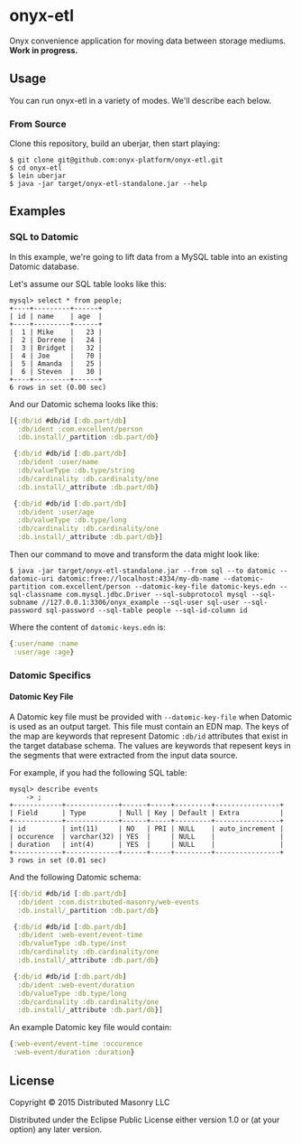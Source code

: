 # onyx-etl

Onyx convenience application for moving data between storage mediums. **Work in progress.**

## Usage

You can run onyx-etl in a variety of modes. We'll describe each below.

### From Source

Clone this repository, build an uberjar, then start playing:

```text
$ git clone git@github.com:onyx-platform/onyx-etl.git
$ cd onyx-etl
$ lein uberjar
$ java -jar target/onyx-etl-standalone.jar --help
```

## Examples

### SQL to Datomic

In this example, we're going to lift data from a MySQL table into an existing Datomic database.

Let's assume our SQL table looks like this:

```text
mysql> select * from people;
+----+---------+------+
| id | name    | age  |
+----+---------+------+
|  1 | Mike    |   23 |
|  2 | Dorrene |   24 |
|  3 | Bridget |   32 |
|  4 | Joe     |   70 |
|  5 | Amanda  |   25 |
|  6 | Steven  |   30 |
+----+---------+------+
6 rows in set (0.00 sec)
```

And our Datomic schema looks like this:

```clojure
[{:db/id #db/id [:db.part/db]
  :db/ident :com.excellent/person
  :db.install/_partition :db.part/db}

 {:db/id #db/id [:db.part/db]
  :db/ident :user/name
  :db/valueType :db.type/string
  :db/cardinality :db.cardinality/one
  :db.install/_attribute :db.part/db}

 {:db/id #db/id [:db.part/db]
  :db/ident :user/age
  :db/valueType :db.type/long
  :db/cardinality :db.cardinality/one
  :db.install/_attribute :db.part/db}]
```

Then our command to move and transform the data might look like:

```text
$ java -jar target/onyx-etl-standalone.jar --from sql --to datomic --datomic-uri datomic:free://localhost:4334/my-db-name --datomic-partition com.excellent/person --datomic-key-file datomic-keys.edn --sql-classname com.mysql.jdbc.Driver --sql-subprotocol mysql --sql-subname //127.0.0.1:3306/onyx_example --sql-user sql-user --sql-password sql-password --sql-table people --sql-id-column id
```

Where the content of `datomic-keys.edn` is:

```clojure
{:user/name :name
 :user/age :age}
```

### Datomic Specifics

#### Datomic Key File

A Datomic key file must be provided with `--datomic-key-file` when Datomic is used as an output target. This file must contain an EDN map. The keys of the map are keywords that represent Datomic `:db/id` attributes that exist in the target database schema. The values are keywords that repesent keys in the segments that were extracted from the input data source.

For example, if you had the following SQL table:

```text
mysql> describe events
    -> ;
+------------+-------------+------+-----+---------+----------------+
| Field      | Type        | Null | Key | Default | Extra          |
+------------+-------------+------+-----+---------+----------------+
| id         | int(11)     | NO   | PRI | NULL    | auto_increment |
| occurence  | varchar(32) | YES  |     | NULL    |                |
| duration   | int(4)      | YES  |     | NULL    |                |
+------------+-------------+------+-----+---------+----------------+
3 rows in set (0.01 sec)
```

And the following Datomic schema:

```clojure
[{:db/id #db/id [:db.part/db]
  :db/ident :com.distributed-masonry/web-events
  :db.install/_partition :db.part/db}

 {:db/id #db/id [:db.part/db]
  :db/ident :web-event/event-time
  :db/valueType :db.type/inst
  :db/cardinality :db.cardinality/one
  :db.install/_attribute :db.part/db}

 {:db/id #db/id [:db.part/db]
  :db/ident :web-event/duration
  :db/valueType :db.type/long
  :db/cardinality :db.cardinality/one
  :db.install/_attribute :db.part/db}]
```

An example Datomic key file would contain:

```clojure
{:web-event/event-time :occurence
 :web-event/duration :duration}
```

## License

Copyright © 2015 Distributed Masonry LLC

Distributed under the Eclipse Public License either version 1.0 or (at
your option) any later version.
